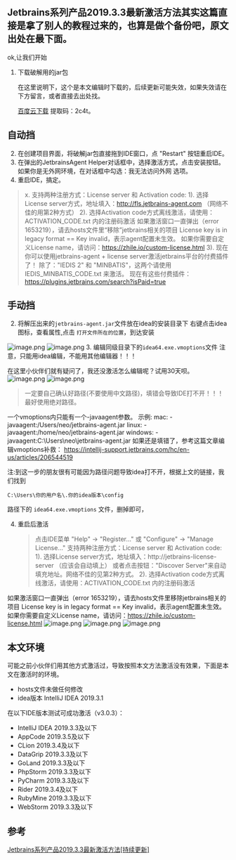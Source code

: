 ## Jetbrains系列产品2019.3.3最新激活方法其实这篇直接是拿了别人的教程过来的，也算是做个备份吧，原文出处在最下面。
ok,让我们开始

1. 下载破解用的jar包

   在这里说明下，这个是本文编辑时下载的，后续更新可能失效，如果失效请在下方留言，或者直接去出处找。

    [百度云下载](https://pan.baidu.com/s/1FrpavOrzkzLDYShndnqRZQ)
    提取码：2c4t。

## 自动挡
2. 在创建项目界面，将破解jar包直接拖到IDE窗口，点 "Restart" 按钮重启IDE。
3. 在弹出的JetbrainsAgent Helper对话框中，选择激活方式，点击安装按钮。
   如果你是无外网环境，在对话框中勾选：我无法访问外网 选项。
4. 重启IDE，搞定。

>x. 支持两种注册方式：License server 和 Activation code:
    1). 选择License server方式，地址填入：http://fls.jetbrains-agent.com （网络不佳的用第2种方式）
    2). 选择Activation code方式离线激活，请使用：ACTIVATION_CODE.txt 内的注册码激活
        如果激活窗口一直弹出（error 1653219），请去hosts文件里“移除”jetbrains相关的项目
        License key is in legacy format == Key invalid，表示agent配置未生效。
        如果你需要自定义License name，请访问：https://zhile.io/custom-license.html
    3). 现在你可以使用jetbrains-agent + license server激活jetbrains平台的付费插件了！
        除了："IEDIS 2" 和 "MINBATIS"，这两个请使用 IEDIS_MINBATIS_CODE.txt 来激活。
        现在有这些付费插件：https://plugins.jetbrains.com/search?isPaid=true

## 手动挡
2. 将解压出来的`jetbrains-agent.jar`文件放在idea的安装目录下
  右键点击idea图标，查看属性,点击 `打开文件所在的位置`，到达安装

![image.png](https://myblog-1252842020.cos.ap-guangzhou.myqcloud.com/image_1579490182427.png)
![image.png](https://myblog-1252842020.cos.ap-guangzhou.myqcloud.com/image_1579492017245.png)
3. 编辑同级目录下的`idea64.exe.vmoptions`文件
   注意，只能用idea编辑，不能用其他编辑器！！！

在这里小伙伴们就有疑问了，我还没激活怎么编辑呢？试用30天呗。
![image.png](https://myblog-1252842020.cos.ap-guangzhou.myqcloud.com/image_1579492218228.png)
![image.png](https://myblog-1252842020.cos.ap-guangzhou.myqcloud.com/image_1579492317245.png)

>一定要自己确认好路径(不要使用中文路径)，填错会导致IDE打不开！！！最好使用绝对路径。

一个vmoptions内只能有一个-javaagent参数。
    示例:
      mac:      -javaagent:/Users/neo/jetbrains-agent.jar
      linux:    -javaagent:/home/neo/jetbrains-agent.jar
      windows:  -javaagent:C:\Users\neo\jetbrains-agent.jar
    如果还是填错了，参考这篇文章编辑vmoptions补救：
    https://intellij-support.jetbrains.com/hc/en-us/articles/206544519

注:到这一步的朋友很有可能因为路径问题导致idea打不开，根据上文的链接，我们找到
```
C:\Users\你的用户名\.你的idea版本\config
```
路径下的 `idea64.exe.vmoptions` 文件，删掉即可，

4. 重启后激活
   > 点击IDE菜单 "Help" -> "Register..." 或 "Configure" -> "Manage License..."
    支持两种注册方式：License server 和 Activation code:
    1). 选择License server方式，地址填入：http://jetbrains-license-server （应该会自动填上）
        或者点击按钮："Discover Server"来自动填充地址。网络不佳的见第2种方式。
    2). 选择Activation code方式离线激活，请使用：ACTIVATION_CODE.txt 内的注册码激活

如果激活窗口一直弹出（error 1653219），请去hosts文件里移除jetbrains相关的项目
License key is in legacy format == Key invalid，表示agent配置未生效。
如果你需要自定义License name，请访问：https://zhile.io/custom-license.html
   ![image.png](https://myblog-1252842020.cos.ap-guangzhou.myqcloud.com/image_1579492726091.png)
![image.png](https://myblog-1252842020.cos.ap-guangzhou.myqcloud.com/image_1579492755357.png)
![image.png](https://myblog-1252842020.cos.ap-guangzhou.myqcloud.com/image_1579492773929.png)

## 本文环境
可能之前小伙伴们用其他方式激活过，导致按照本文方法激活没有效果，下面是本文在激活时的环境。
 - hosts文件未做任何修改
 - idea版本 IntelliJ IDEA 2019.3.1 

在以下IDE版本测试可成功激活（v3.0.3）：
- IntelliJ IDEA 2019.3.3及以下
- AppCode 2019.3.5及以下
- CLion 2019.3.4及以下
- DataGrip 2019.3.3及以下
- GoLand 2019.3.3及以下
- PhpStorm 2019.3.3及以下
- PyCharm 2019.3.3及以下
- Rider 2019.3.4及以下
- RubyMine 2019.3.3及以下
- WebStorm 2019.3.3及以下

## 参考
[Jetbrains系列产品2019.3.3最新激活方法[持续更新]](https://zhile.io/2018/08/25/jetbrains-license-server-crack.html)